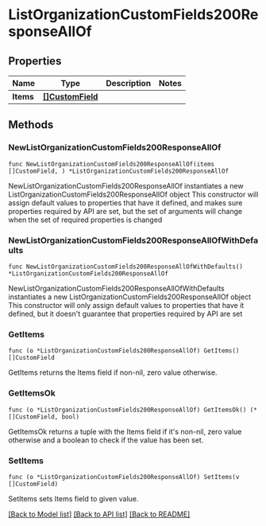 # ListOrganizationCustomFields200ResponseAllOf

## Properties

Name | Type | Description | Notes
------------ | ------------- | ------------- | -------------
**Items** | [**[]CustomField**](CustomField.md) |  | 

## Methods

### NewListOrganizationCustomFields200ResponseAllOf

`func NewListOrganizationCustomFields200ResponseAllOf(items []CustomField, ) *ListOrganizationCustomFields200ResponseAllOf`

NewListOrganizationCustomFields200ResponseAllOf instantiates a new ListOrganizationCustomFields200ResponseAllOf object
This constructor will assign default values to properties that have it defined,
and makes sure properties required by API are set, but the set of arguments
will change when the set of required properties is changed

### NewListOrganizationCustomFields200ResponseAllOfWithDefaults

`func NewListOrganizationCustomFields200ResponseAllOfWithDefaults() *ListOrganizationCustomFields200ResponseAllOf`

NewListOrganizationCustomFields200ResponseAllOfWithDefaults instantiates a new ListOrganizationCustomFields200ResponseAllOf object
This constructor will only assign default values to properties that have it defined,
but it doesn't guarantee that properties required by API are set

### GetItems

`func (o *ListOrganizationCustomFields200ResponseAllOf) GetItems() []CustomField`

GetItems returns the Items field if non-nil, zero value otherwise.

### GetItemsOk

`func (o *ListOrganizationCustomFields200ResponseAllOf) GetItemsOk() (*[]CustomField, bool)`

GetItemsOk returns a tuple with the Items field if it's non-nil, zero value otherwise
and a boolean to check if the value has been set.

### SetItems

`func (o *ListOrganizationCustomFields200ResponseAllOf) SetItems(v []CustomField)`

SetItems sets Items field to given value.



[[Back to Model list]](../README.md#documentation-for-models) [[Back to API list]](../README.md#documentation-for-api-endpoints) [[Back to README]](../README.md)


